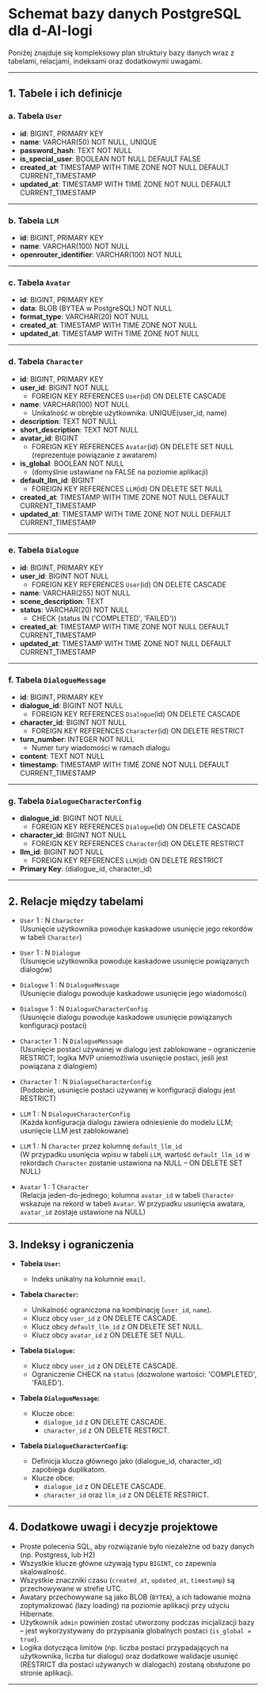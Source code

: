 # Schemat bazy danych PostgreSQL dla d-AI-logi

Poniżej znajduje się kompleksowy plan struktury bazy danych wraz z tabelami, relacjami, indeksami oraz dodatkowymi uwagami.

---

## 1. Tabele i ich definicje

### a. Tabela `User`
- **id**: BIGINT, PRIMARY KEY  
- **name**: VARCHAR(50) NOT NULL, UNIQUE  
- **password_hash**: TEXT NOT NULL  
- **is_special_user**: BOOLEAN NOT NULL DEFAULT FALSE  
- **created_at**: TIMESTAMP WITH TIME ZONE NOT NULL DEFAULT CURRENT_TIMESTAMP  
- **updated_at**: TIMESTAMP WITH TIME ZONE NOT NULL DEFAULT CURRENT_TIMESTAMP  

---

### b. Tabela `LLM`
- **id**: BIGINT, PRIMARY KEY  
- **name**: VARCHAR(100) NOT NULL  
- **openrouter_identifier**: VARCHAR(100) NOT NULL  

---

### c. Tabela `Avatar`
- **id**: BIGINT, PRIMARY KEY  
- **data**: BLOB (BYTEA w PostgreSQL) NOT NULL  
- **format_type**: VARCHAR(20) NOT NULL  
- **created_at**: TIMESTAMP WITH TIME ZONE NOT NULL  
- **updated_at**: TIMESTAMP WITH TIME ZONE NOT NULL  

---

### d. Tabela `Character`
- **id**: BIGINT, PRIMARY KEY  
- **user_id**: BIGINT NOT NULL  
  - FOREIGN KEY REFERENCES `User`(id) ON DELETE CASCADE  
- **name**: VARCHAR(100) NOT NULL  
  - Unikalność w obrębie użytkownika: UNIQUE(user_id, name)  
- **description**: TEXT NOT NULL  
- **short_description**: TEXT NOT NULL  
- **avatar_id**: BIGINT  
  - FOREIGN KEY REFERENCES `Avatar`(id) ON DELETE SET NULL (reprezentuje powiązanie z awatarem)  
- **is_global**: BOOLEAN NOT NULL  
  - (domyślnie ustawiane na FALSE na poziomie aplikacji)  
- **default_llm_id**: BIGINT  
  - FOREIGN KEY REFERENCES `LLM`(id) ON DELETE SET NULL  
- **created_at**: TIMESTAMP WITH TIME ZONE NOT NULL DEFAULT CURRENT_TIMESTAMP  
- **updated_at**: TIMESTAMP WITH TIME ZONE NOT NULL DEFAULT CURRENT_TIMESTAMP  

---

### e. Tabela `Dialogue`
- **id**: BIGINT, PRIMARY KEY  
- **user_id**: BIGINT NOT NULL  
  - FOREIGN KEY REFERENCES `User`(id) ON DELETE CASCADE  
- **name**: VARCHAR(255) NOT NULL  
- **scene_description**: TEXT  
- **status**: VARCHAR(20) NOT NULL  
  - CHECK (status IN ('COMPLETED', 'FAILED'))  
- **created_at**: TIMESTAMP WITH TIME ZONE NOT NULL DEFAULT CURRENT_TIMESTAMP  
- **updated_at**: TIMESTAMP WITH TIME ZONE NOT NULL DEFAULT CURRENT_TIMESTAMP  

---

### f. Tabela `DialogueMessage`
- **id**: BIGINT, PRIMARY KEY  
- **dialogue_id**: BIGINT NOT NULL  
  - FOREIGN KEY REFERENCES `Dialogue`(id) ON DELETE CASCADE  
- **character_id**: BIGINT NOT NULL  
  - FOREIGN KEY REFERENCES `Character`(id) ON DELETE RESTRICT  
- **turn_number**: INTEGER NOT NULL  
  - Numer tury wiadomości w ramach dialogu  
- **content**: TEXT NOT NULL  
- **timestamp**: TIMESTAMP WITH TIME ZONE NOT NULL DEFAULT CURRENT_TIMESTAMP  

---

### g. Tabela `DialogueCharacterConfig`
- **dialogue_id**: BIGINT NOT NULL  
  - FOREIGN KEY REFERENCES `Dialogue`(id) ON DELETE CASCADE  
- **character_id**: BIGINT NOT NULL  
  - FOREIGN KEY REFERENCES `Character`(id) ON DELETE RESTRICT  
- **llm_id**: BIGINT NOT NULL  
  - FOREIGN KEY REFERENCES `LLM`(id) ON DELETE RESTRICT  
- **Primary Key**: (dialogue_id, character_id)  

---

## 2. Relacje między tabelami

- `User` 1 : N `Character`  
  (Usunięcie użytkownika powoduje kaskadowe usunięcie jego rekordów w tabeli `Character`)

- `User` 1 : N `Dialogue`  
  (Usunięcie użytkownika powoduje kaskadowe usunięcie powiązanych dialogów)

- `Dialogue` 1 : N `DialogueMessage`  
  (Usunięcie dialogu powoduje kaskadowe usunięcie jego wiadomości)

- `Dialogue` 1 : N `DialogueCharacterConfig`  
  (Usunięcie dialogu powoduje kaskadowe usunięcie powiązanych konfiguracji postaci)

- `Character` 1 : N `DialogueMessage`  
  (Usunięcie postaci używanej w dialogu jest zablokowane – ograniczenie RESTRICT; logika MVP uniemożliwia usunięcie postaci, jeśli jest powiązana z dialogiem)

- `Character` 1 : N `DialogueCharacterConfig`  
  (Podobnie, usunięcie postaci używanej w konfiguracji dialogu jest RESTRICT)

- `LLM` 1 : N `DialogueCharacterConfig`  
  (Każda konfiguracja dialogu zawiera odniesienie do modelu LLM; usunięcie LLM jest zablokowane)

- `LLM` 1 : N `Character` przez kolumnę `default_llm_id`  
  (W przypadku usunięcia wpisu w tabeli `LLM`, wartość `default_llm_id` w rekordach `Character` zostanie ustawiona na NULL – ON DELETE SET NULL)

- `Avatar` 1 : 1 `Character`  
  (Relacja jeden-do-jednego; kolumna `avatar_id` w tabeli `Character` wskazuje na rekord w tabeli `Avatar`. W przypadku usunięcia awatara, `avatar_id` zostaje ustawione na NULL)

---

## 3. Indeksy i ograniczenia

- **Tabela `User`:**
  - Indeks unikalny na kolumnie `email`.

- **Tabela `Character`:**
  - Unikalność ograniczona na kombinację (`user_id`, `name`).
  - Klucz obcy `user_id` z ON DELETE CASCADE.
  - Klucz obcy `default_llm_id` z ON DELETE SET NULL.
  - Klucz obcy `avatar_id` z ON DELETE SET NULL.

- **Tabela `Dialogue`:**
  - Klucz obcy `user_id` z ON DELETE CASCADE.
  - Ograniczenie CHECK na `status` (dozwolone wartości: 'COMPLETED', 'FAILED').

- **Tabela `DialogueMessage`:**
  - Klucze obce:
    - `dialogue_id` z ON DELETE CASCADE.
    - `character_id` z ON DELETE RESTRICT.

- **Tabela `DialogueCharacterConfig`:**
  - Definicja klucza głównego jako (dialogue_id, character_id) zapobiega duplikatom.
  - Klucze obce:
    - `dialogue_id` z ON DELETE CASCADE.
    - `character_id` oraz `llm_id` z ON DELETE RESTRICT.

---

## 4. Dodatkowe uwagi i decyzje projektowe

- Proste polecenia SQL, aby rozwiązanie było niezależne od bazy danych (np. Postgress, lub H2)
- Wszystkie klucze główne używają typu `BIGINT`, co zapewnia skalowalność.  
- Wszystkie znaczniki czasu (`created_at`, `updated_at`, `timestamp`) są przechowywane w strefie UTC.  
- Awatary przechowywane są jako BLOB (`BYTEA`), a ich ładowanie można zoptymalizować (lazy loading) na poziomie aplikacji przy użyciu Hibernate.  
- Użytkownik `admin` powinien zostać utworzony podczas inicjalizacji bazy – jest wykorzystywany do przypisania globalnych postaci (`is_global = true`).  
- Logika dotycząca limitów (np. liczba postaci przypadających na użytkownika, liczba tur dialogu) oraz dodatkowe walidacje usunięć (RESTRICT dla postaci używanych w dialogach) zostaną obsłużone po stronie aplikacji.

---
